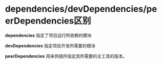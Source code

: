 # dependencies/devDependencies/peerDependencies区别
**dependencies**
指定了项目运行所依赖的模块

**devDependencies**
指定项目开发所需要的模块

**peerDependencies**
用来供插件指定其所需要的主工具的版本。